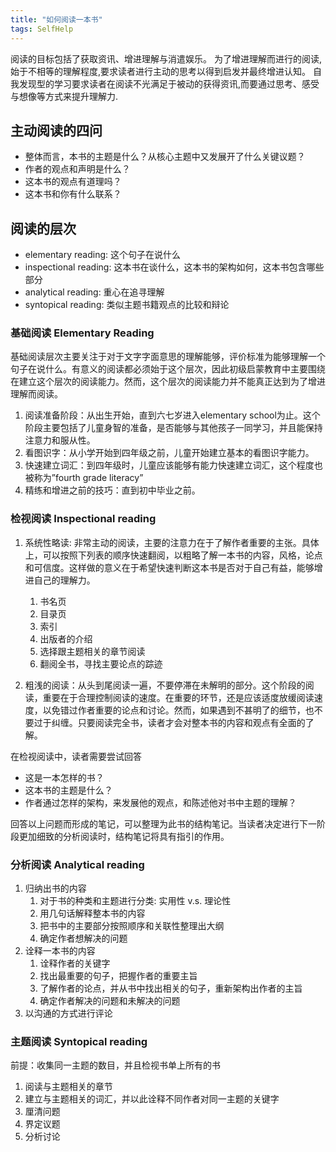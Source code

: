 ```yaml
---
title: "如何阅读一本书"
tags: SelfHelp
---
```


阅读的目标包括了获取资讯、增进理解与消遣娱乐。 为了增进理解而进行的阅读, 始于不相等的理解程度,要求读者进行主动的思考以得到启发并最终增进认知。 自我发现型的学习要求读者在阅读不光满足于被动的获得资讯,而要通过思考、感受与想像等方式来提升理解力.

## 主动阅读的四问

- 整体而言，本书的主题是什么？从核心主题中又发展开了什么关键议题？
- 作者的观点和声明是什么？
- 这本书的观点有道理吗？
- 这本书和你有什么联系？

## 阅读的层次

- elementary reading: 这个句子在说什么
- inspectional reading: 这本书在谈什么，这本书的架构如何，这本书包含哪些部分
- analytical reading: 重心在追寻理解
- syntopical reading: 类似主题书籍观点的比较和辩论

### 基础阅读 Elementary Reading

基础阅读层次主要关注于对于文字字面意思的理解能够，评价标准为能够理解一个句子在说什么。有意义的阅读都必须始于这个层次，因此初级启蒙教育中主要围绕在建立这个层次的阅读能力。然而，这个层次的阅读能力并不能真正达到为了增进理解而阅读。

1. 阅读准备阶段：从出生开始，直到六七岁进入elementary school为止。这个阶段主要包括了儿童身智的准备，是否能够与其他孩子一同学习，并且能保持注意力和服从性。
2. 看图识字：从小学开始到四年级之前，儿童开始建立基本的看图识字能力。
3. 快速建立词汇：到四年级时，儿童应该能够有能力快速建立词汇，这个程度也被称为”fourth grade literacy”
4. 精练和增进之前的技巧：直到初中毕业之前。

### 检视阅读 Inspectional reading

1. 系统性略读: 非常主动的阅读，主要的注意力在于了解作者重要的主张。具体上，可以按照下列表的顺序快速翻阅，以粗略了解一本书的内容，风格，论点和可信度。这样做的意义在于希望快速判断这本书是否对于自己有益，能够增进自己的理解力。

    1. 书名页
    2. 目录页
    3. 索引
    4. 出版者的介绍
    5. 选择跟主题相关的章节阅读
    6. 翻阅全书，寻找主要论点的踪迹

2. 粗浅的阅读：从头到尾阅读一遍，不要停滞在未解明的部分。这个阶段的阅读，重要在于合理控制阅读的速度。在重要的环节，还是应该适度放缓阅读速度，以免错过作者重要的论点和讨论。然而，如果遇到不甚明了的细节，也不要过于纠缠。只要阅读完全书，读者才会对整本书的内容和观点有全面的了解。

在检视阅读中，读者需要尝试回答

- 这是一本怎样的书？
- 这本书的主题是什么？
- 作者通过怎样的架构，来发展他的观点，和陈述他对书中主题的理解？

回答以上问题而形成的笔记，可以整理为此书的结构笔记。当读者决定进行下一阶段更加细致的分析阅读时，结构笔记将具有指引的作用。

### 分析阅读 Analytical reading

1. 归纳出书的内容
    1. 对于书的种类和主题进行分类: 实用性 v.s. 理论性
    2. 用几句话解释整本书的内容
    3. 把书中的主要部分按照顺序和关联性整理出大纲
    4. 确定作者想解决的问题
2. 诠释一本书的内容
    1. 诠释作者的关键字
    2. 找出最重要的句子，把握作者的重要主旨
    3. 了解作者的论点，并从书中找出相关的句子，重新架构出作者的主旨
    4. 确定作者解决的问题和未解决的问题
3. 以沟通的方式进行评论

### 主题阅读 Syntopical reading

前提：收集同一主题的数目，并且检视书单上所有的书

1. 阅读与主题相关的章节
2. 建立与主题相关的词汇，并以此诠释不同作者对同一主题的关键字
3. 厘清问题
4. 界定议题
5. 分析讨论
